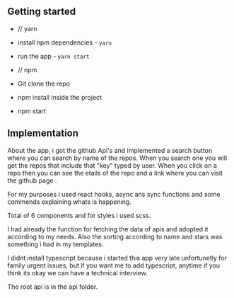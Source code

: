 ## Getting started

- // yarn
- install npm dependencies - `yarn`
- run the app - `yarn start`

- // npm
- Git clone the repo
- npm install inside the project
- npm start

## Implementation

About the app, i got the github Api's and implemented a search button where you can search by name of the repos.
When you search one you will get the repos that include that "key" typed by user.
When you click on a repo then you can see the etails of the repo and a link where you can visit the github page .

For my purposes i used react hooks, async ans sync functions and some commends explaining whats is happening.

Total of 6 components and for styles i used scss.

I had already the function for fetching the data of apis and adopted it according to my needs.
Also the sorting according to name and stars was something i had in my templates.

I didnt install typescript because i started this app very late unfortunetly for family urgent issues, but if you want me to add typescript, anytime if you think its okay we can have a technical interview.

The root api is in the api folder.
